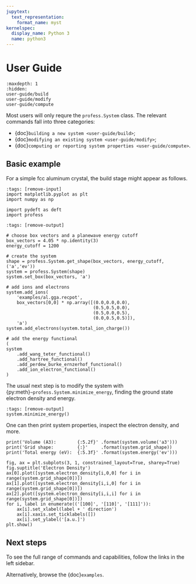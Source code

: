 ```yaml
---
jupytext:
  text_representation:
    format_name: myst
kernelspec:
  display_name: Python 3
  name: python3
---
```

# User Guide

```{toctree}
:maxdepth: 1
:hidden:
user-guide/build
user-guide/modify
user-guide/compute
```

Most users will only requre the ``profess.System`` class. The relevant commands fall into three categories:

* {doc}`building a new system <user-guide/build>`;
* {doc}`modifying an existing system <user-guide/modify>`;
* {doc}`computing or reporting system properties <user-guide/compute>`.


## Basic example

For a simple fcc aluminum crystal, the build stage might appear as follows.

```{code-cell} ipython3
:tags: [remove-input]
import matplotlib.pyplot as plt
import numpy as np

import pydeft as deft
import profess
```

```{code-cell} ipython3
:tags: [remove-output]

# choose box vectors and a planewave energy cutoff
box_vectors = 4.05 * np.identity(3)
energy_cutoff = 1200

# create the system
shape = profess.System.get_shape(box_vectors, energy_cutoff, ('a','ev'))
system = profess.System(shape)
system.set_box(box_vectors, 'a')

# add ions and electrons
system.add_ions(
    'examples/al.gga.recpot',
    box_vectors[0,0] * np.array([(0.0,0.0,0.0),
                                 (0.5,0.5,0.0),
                                 (0.5,0.0,0.5),
                                 (0.0,0.5,0.5)]),
    'a')
system.add_electrons(system.total_ion_charge())

# add the energy functional
(
system
    .add_wang_teter_functional()
    .add_hartree_functional()
    .add_perdew_burke_ernzerhof_functional()
    .add_ion_electron_functional()
)
```

The usual next step is to modify the system with {py:meth}`~profess.System.minimize_energy`,
finding the ground state electron density and energy.

```{code-cell} ipython3
:tags: [remove-output]
system.minimize_energy()
```

One can then print system properties, inspect the electron density, and more.

```{code-cell} ipython3
print('Volume (A3):        {:5.2f}' .format(system.volume('a3')))
print('Grid shape:         {:}'     .format(system.grid_shape))
print('Total energy (eV):  {:5.3f}' .format(system.energy('ev')))
```

```{code-cell}
fig, ax = plt.subplots(3, 1, constrained_layout=True, sharey=True)
fig.suptitle('Electron Density')
ax[0].plot([system.electron_density[i,0,0] for i in range(system.grid_shape[0])])
ax[1].plot([system.electron_density[i,i,0] for i in range(system.grid_shape[0])])
ax[2].plot([system.electron_density[i,i,i] for i in range(system.grid_shape[0])])
for i, label in enumerate(('[100]', '[110]', '[111]')):
    ax[i].set_xlabel(label + ' direction')
    ax[i].xaxis.set_ticklabels([])
    ax[i].set_ylabel('[a.u.]')
plt.show()
```

## Next steps

To see the full range of commands and capabilities, follow the links in the left sidebar.

Alternatively, browse the {doc}`examples`.
